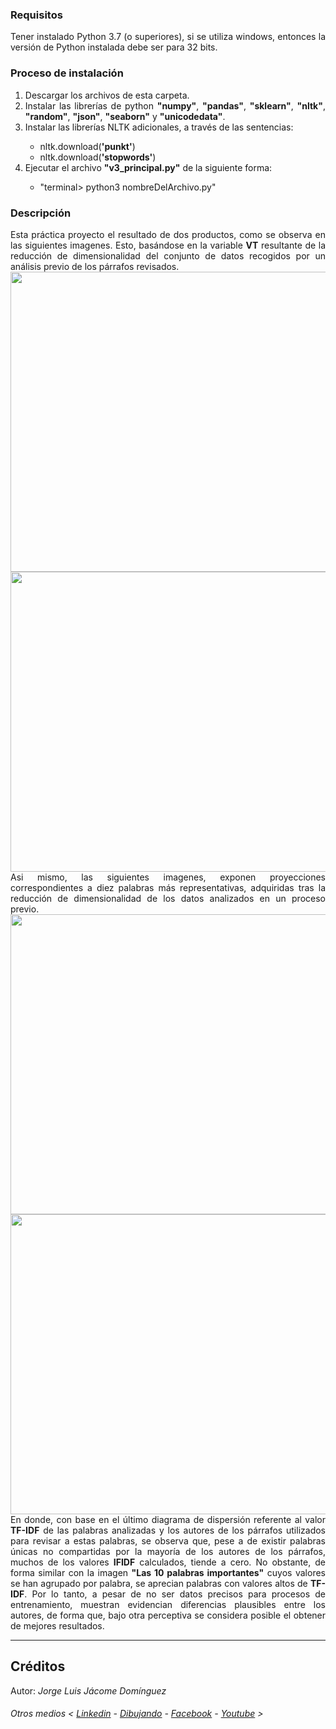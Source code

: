 ### Requisitos

<div align="justify">
Tener instalado Python 3.7 (o superiores), si se utiliza windows, entonces la versión de Python instalada debe ser para 32 bits.
</div>


### Proceso de instalación

<ol>
    <li><div align="justify">Descargar los archivos de esta carpeta.
    </div></li>
    <li><div align="justify">Instalar las librerías de python <strong>"numpy"</strong>, <strong>"pandas"</strong>, <strong>"sklearn"</strong>, <strong>"nltk"</strong>, <strong>"random"</strong>, <strong>"json"</strong>, <strong>"seaborn"</strong> y <strong>"unicodedata"</strong>.
    </div></li>
    <li><div align="justify">Instalar las librerías NLTK adicionales, a través de las sentencias:
        <ul>
            <li><div align="justify">nltk.download(<strong>'punkt'</strong>)
            </div></li>
            <li><div align="justify">nltk.download(<strong>'stopwords'</strong>)
            </div></li>
        </ul>
    </div></li>
    <li><div align="justify">Ejecutar el archivo <strong>"v3_principal.py"</strong> de la siguiente forma:
        <ul>
            <li><div align="justify">"terminal&gt; python3 nombreDelArchivo.py"
            </div></li>
        </ul>
    </div></li>
</ol>

### Descripción

<div align="justify">
Esta práctica proyecto el resultado de dos productos, como se observa en las siguientes imagenes. Esto, basándose en la variable <strong>VT</strong> resultante de la reducción de dimensionalidad del conjunto de datos recogidos por un análisis previo de los párrafos revisados.
</div>

<div align="center">
<img src="__graficas/imgB2.png" width="600" height="480">
</div>

<div align="center">
<img src="__graficas/imgB3.png" width="600" height="480">
</div>

<div align="justify">
Asi mismo, las siguientes imagenes, exponen proyecciones correspondientes a diez palabras más representativas, adquiridas tras la reducción de dimensionalidad de los datos analizados en un proceso previo.
</div>

<div align="center">
<img src="__graficas/img10Palabras1.png" width="600" height="480">
</div>

<div align="center">
<img src="__graficas/img10Palabras2.png" width="600" height="480">
</div>


<div align="justify">
En donde, con base en el último diagrama de dispersión referente al valor <strong>TF-IDF</strong> de las palabras analizadas y los autores de los párrafos utilizados para revisar a estas palabras, se observa que, pese a de existir palabras únicas no compartidas por la mayoría de los autores de los párrafos, muchos de los valores <strong>IFIDF</strong> calculados, tiende a cero. No obstante, de forma similar con la imagen <strong> "Las 10 palabras importantes"</strong> cuyos valores se han agrupado por palabra, se aprecian palabras con valores altos de <strong>TF-IDF</strong>. Por lo tanto, a pesar de no ser datos precisos para procesos de entrenamiento, muestran evidencian diferencias plausibles entre los autores, de forma que, bajo otra perceptiva se considera posible el obtener de mejores resultados.
</div>


*******
## Créditos

Autor: *Jorge Luis Jácome Domínguez*

######  Otros medios < [Linkedin](https://www.linkedin.com/in/jorge-luis-j%C3%A1come-dom%C3%ADnguez-44294a91/) - [Dibujando](https://dibujando.net/soragefroren) - [Facebook](https://www.facebook.com/SoraGefroren) - [Youtube](https://www.youtube.com/c/SoraGefroren) >